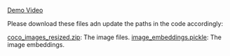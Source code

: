 [Demo Video](https://www.youtube.com/watch?v=plxM3JugavY)

Please download these files adn update the paths in the code accordingly:

[coco_images_resized.zip](https://drive.google.com/file/d/1eNQIUlIKqOg-3e205YIMyUnfTTaOIspP/view?usp=sharing): The image files.
[image_embeddings.pickle](https://drive.google.com/file/d/1M0LodmtqPW-WfEUT50iAx9kAqBUo4CWm/view?usp=sharing): The image embeddings.
